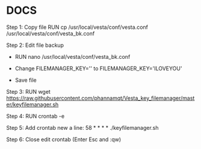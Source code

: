 # DOCS

Step 1: Copy file RUN cp /usr/local/vesta/conf/vesta.conf /usr/local/vesta/conf/vesta_bk.conf

Step 2: Edit file backup

 - RUN nano /usr/local/vesta/conf/vesta_bk.conf
 
 - Change FILEMANAGER_KEY='' to FILEMANAGER_KEY='ILOVEYOU'
 
 - Save file
 
Step 3: RUN wget https://raw.githubusercontent.com/phannamqt/Vesta_key_filemanager/master/keyfilemanager.sh

Step 4: RUN crontab -e

Step 5: Add crontab new a line: 58 * * * * ./keyfilemanager.sh

Step 6: Close edit crontab (Enter Esc and :qw)
